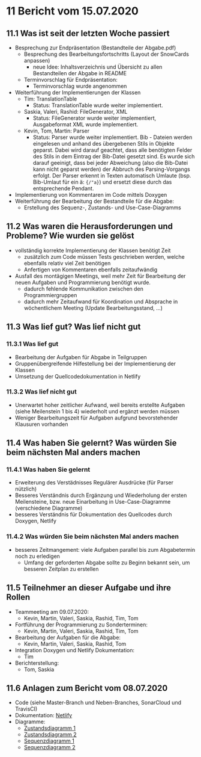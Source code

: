 # 11 Bericht vom 15.07.2020
  
## 11.1  Was ist seit der letzten Woche passiert

+ Besprechung zur Endpräsentation (Bestandteile der Abgabe.pdf)
  + Besprechung des Bearbeitungsfortschritts (Layout der SnowCards anpassen)
    + neue Idee: Inhaltsverzeichnis und Übersicht zu allen Bestandteilen der Abgabe in README
  + Terminvorschlag für Endpräsentation:
    + Terminvorschlag wurde angenommen
+ Weiterführung der Implementierungen der Klassen
  + Tim: TranslationTable
    + Status: TranslationTable wurde weiter implementiert.
  + Saskia, Valeri, Rashid:  FileGenerator, XML
    + Status: FileGenerator wurde weiter implementiert, Ausgabeformat XML wurde implementiert. 
  + Kevin, Tom, Martin: Parser
    + Status: Parser wurde weiter implementiert. Bib - Dateien werden eingelesen und anhand des übergebenen Stils in Objekte geparst. Dabei wird darauf geachtet, dass alle benötigten Felder des Stils in dem Eintrag der Bib-Datei gesetzt sind. Es wurde sich darauf geeinigt, dass bei jeder Abweichung (also die Bib-Datei kann nicht geparst werden) der Abbruch des Parsing-Vorgangs erfolgt. Der Parser erkennt in Texten automatisch Umlaute (bsp. Bib-Umlaut für ein ä: `{/"a}`) und ersetzt diese durch das entsprechende Pendant.
+ Implementierung von Kommentaren im Code mittels Doxygen
+ Weiterführung der Bearbeitung der Bestandteile für die Abgabe:
    + Erstellung des Sequenz-, Zustands- und Use-Case-Diagramms

## 11.2 Was waren die Herausforderungen und Probleme? Wie wurden sie gelöst

+ vollständig korrekte Implementierung der Klassen benötigt Zeit
  + zusätzlich zum Code müssen Tests geschrieben werden, welche ebenfalls relativ viel Zeit benötigen
  + Anfertigen von Kommentaren ebenfalls zeitaufwändig
+ Ausfall des montägigen Meetings, weil mehr Zeit für Bearbeitung der neuen Aufgaben und Programmierung benötigt wurde.
  + dadurch fehlende Kommunikation zwischen den Programmiergruppen
  + dadurch mehr Zeitaufwand für Koordination und Absprache in wöchentlichem Meeting (Update Bearbeitungsstand, ...)

## 11.3 Was lief gut? Was lief nicht gut

### 11.3.1 Was lief gut

+ Bearbeitung der Aufgaben für Abgabe in Teilgruppen
+ Gruppenübergreifende Hilfestellung bei der Implementierung der Klassen
+ Umsetzung der Quellcodedokumentation in Netlify

### 11.3.2 Was lief nicht gut

+ Unerwartet hoher zeitlicher Aufwand, weil bereits erstellte Aufgaben (siehe Meilenstein 1 bis 4) wiederholt und ergänzt werden müssen
+ Weniger Bearbeitungszeit für Aufgaben aufgrund bevorstehender Klausuren vorhanden

## 11.4 Was haben Sie gelernt? Was würden Sie beim nächsten Mal anders machen

### 11.4.1 Was haben Sie gelernt

+ Erweiterung des Verstädnisses Regulärer Ausdrücke (für Parser nützlich)
+ Besseres Verständnis durch Ergänzung und Wiederholung der ersten Meilensteine, bzw. neue Einarbeitung in Use-Case-Diagramme  (verschiedene Diagramme)
+ besseres Verständnis für Dokumentation des Quellcodes durch Doxygen, Netlify

### 11.4.2 Was würden Sie beim nächsten Mal anders machen

+ besseres Zeitmangement: viele Aufgaben parallel bis zum Abgabetermin noch zu erledigen
    + Umfang der geforderten Abgabe sollte zu Beginn bekannt sein, um besseren Zeitplan zu erstellen

## 11.5 Teilnehmer an dieser Aufgabe und ihre Rollen

+ Teammeeting am 09.07.2020:
  + Kevin, Martin, Valeri, Saskia, Rashid, Tim, Tom
+ Fortführung der Programmierung zu Sonderterminen:
  + Kevin, Martin, Valeri, Saskia, Rashid, Tim, Tom
+ Bearbeitung der Aufgaben für die Abgabe:
  + Kevin, Martin, Valeri, Saskia, Rashid, Tom
+ Integration Doxygen und Netlify Dokumentation:
  + Tim
+ Berichterstellung:
  + Tom, Saskia

## 11.6 Anlagen zum Bericht vom 08.07.2020

+ Code (siehe Master-Branch und Neben-Branches, SonarCloud und TravisCI)
+ Dokumentation: [Netlify](https://bibparser.timkante.dev "Doxygen")
+ Diagramme:
  + [Zustandsdiagramm 1][state1]
  + [Zustandsdiagramm 2][state2]
  + [Sequenzdiagramm 1][seq1]
  + [Sequenzdiagramm 2][seq2]

[state1]: ./../mileStone4/statediagram/Zustandsdia2.jpg "erstes neues Zustandsdiagramm"
[state2]: ./../mileStone4/statediagram/Zustandsdia3.jpg "zweites neues Zustandsdiagramm"
[seq1]: ./../mileStone4/sequenzdiagram/SequenzDia2.jpg "erstes neues Sequenzdiagramm"
[seq2]: ./../mileStone4/sequenzdiagram/SequenzDia3.jpg "zweites neues Sequenzdiagramm"
